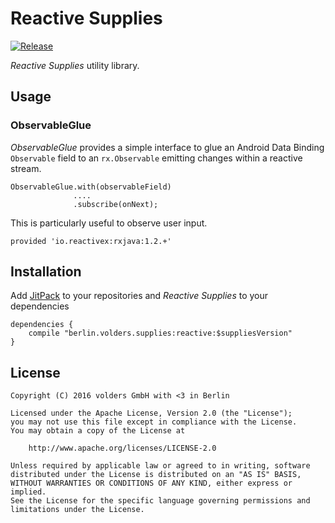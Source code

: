 Reactive Supplies
=================
[![Release][1]][2]

*Reactive Supplies* utility library.


Usage
-----

### ObservableGlue

*ObservableGlue* provides a simple interface to glue an Android Data Binding
`Observable` field to an `rx.Observable` emitting changes within a reactive
stream.

    ObservableGlue.with(observableField)
                  ....
                  .subscribe(onNext);

This is particularly useful to observe user input.

    provided 'io.reactivex:rxjava:1.2.+'


Installation
------------

Add [JitPack][2] to your repositories and *Reactive Supplies* to your
dependencies

    dependencies {
        compile "berlin.volders.supplies:reactive:$suppliesVersion"
    }


License
-------

    Copyright (C) 2016 volders GmbH with <3 in Berlin

    Licensed under the Apache License, Version 2.0 (the "License");
    you may not use this file except in compliance with the License.
    You may obtain a copy of the License at

        http://www.apache.org/licenses/LICENSE-2.0

    Unless required by applicable law or agreed to in writing, software
    distributed under the License is distributed on an "AS IS" BASIS,
    WITHOUT WARRANTIES OR CONDITIONS OF ANY KIND, either express or implied.
    See the License for the specific language governing permissions and
    limitations under the License.


  [1]: https://jitpack.io/v/berlin.volders.supplies/reactive.svg
  [2]: https://jitpack.io/#berlin.volders.supplies/reactive
